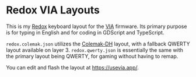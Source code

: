 # Redox VIA Layouts

This is my [Redox](https://github.com/mattdibi/redox-keyboard) keyboard layout for the [VIA](https://github.com/the-via) firmware. Its primary purpose is for typing in English and for coding in GDScript and TypeScript.

`redox.colemak.json` utilizes the [Colemak-DH](https://colemakmods.github.io/mod-dh/) layout, with a fallback QWERTY layout available on layer 3. `redox.qwerty.json` is essentially the same with the primary layout being QWERTY, for gaming without having to remap.

You can edit and flash the layout at <https://usevia.app/>.
